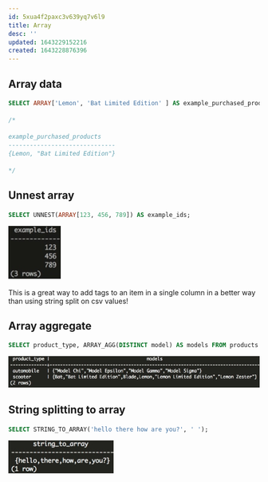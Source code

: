 ```yaml
---
id: 5xua4f2paxc3v639yq7v6l9
title: Array
desc: ''
updated: 1643229152216
created: 1643228876396
---
```



## Array data

```sql
SELECT ARRAY['Lemon', 'Bat Limited Edition' ] AS example_purchased_products;

/*

example_purchased_products
------------------------------
{Lemon, "Bat Limited Edition"}

*/
```

## Unnest array

```sql
SELECT UNNEST(ARRAY[123, 456, 789]) AS example_ids;
```

![unested array](/assets/images/2022-01-26-12-29-12.png)

This is a great way to add tags to an item in a single column in a better way than using string split on csv values!

## Array aggregate

```sql
SELECT product_type, ARRAY_AGG(DISTINCT model) AS models FROM products GROUP BY 1;
```

![array_agg](/assets/images/2022-01-26-12-31-31.png)

## String splitting to array

```sql
SELECT STRING_TO_ARRAY('hello there how are you?', ' ');
```

![string to array](/assets/images/2022-01-26-12-32-26.png)

